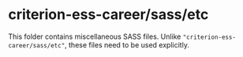 # criterion-ess-career/sass/etc

This folder contains miscellaneous SASS files. Unlike `"criterion-ess-career/sass/etc"`, these files
need to be used explicitly.
